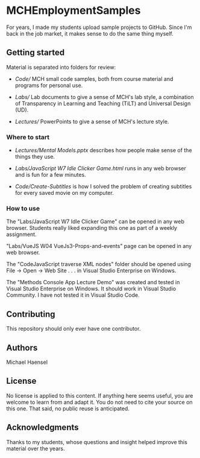 # MCHEmploymentSamples

For years, I made my students upload sample projects to GitHub. Since I'm back in the job market, it makes sense to do the same thing myself.


## Getting started

Material is separated into folders for review:

* *Code/* MCH small code samples, both from course material and programs for personal use.

* *Labs/* Lab documents to give a sense of MCH's lab style, a combination of Transparency in Learning and Teaching (TiLT) and Universal Design (UD).

* *Lectures/* PowerPoints to give a sense of MCH's lecture style.


### Where to start

* *Lectures/Mental Models.pptx* describes how people make sense of the things they use.

* *Labs/JavaScript W7 Idle Clicker Game.html* runs in any web browser and is fun for a few minutes.

* *Code/Create-Subtitles* is how I solved the problem of creating subtitles for every saved movie on my computer.


### How to use

The "Labs/JavaScript W7 Idle Clicker Game" can be opened in any web browser. Students really liked expanding this one as part of a weekly assignment.

"Labs/VueJS W04 VueJs3-Props-and-events" page can be opened in any web browser.

The "CodeJavaScript traverse XML nodes" folder should be opened using File -> Open -> Web Site . . . in Visual Studio Enterprise on Windows.

The "Methods Console App Lecture Demo" was created and tested in Visual Studio Enterprise on Windows. It should work in Visual Studio Community. I have not tested it in Visual Studio Code.


## Contributing

This repository should only ever have one contributor.

## Authors

Michael Haensel

## License

No license is applied to this content. If anything here seems useful, you are welcome to learn from and adapt it. You do not need to cite your source on this one. That said, no public reuse is anticipated.

## Acknowledgments

Thanks to my students, whose questions and insight helped improve this material over the years.